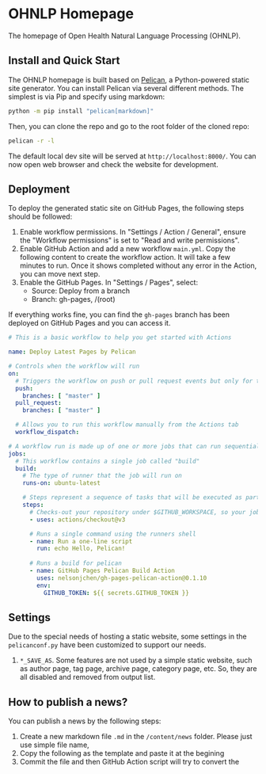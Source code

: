 OHNLP Homepage
=============

The homepage of Open Health Natural Language Processing (OHNLP).

Install and Quick Start
-----------------------

The OHNLP homepage is built based on [Pelican](https://getpelican.com/), a Python-powered static site generator. You can install Pelican via several different methods. The simplest is via Pip and specify using markdown:

```bash
python -m pip install "pelican[markdown]"
```

Then, you can clone the repo and go to the root folder of the cloned repo:

```bash
pelican -r -l
```

The default local dev site will be served at `http://localhost:8000/`.
You can now open web browser and check the website for development.


Deployment
----------

To deploy the generated static site on GitHub Pages, the following steps should be followed:

1. Enable workflow permissions. In "Settings / Action / General", ensure the "Workflow permissions" is set to "Read and write permissions".
2. Enable GitHub Action and add a new workflow `main.yml`. 
   Copy the following content to create the workflow action. 
   It will take a few minutes to run. Once it shows completed without any error in the Action, you can move next step.
3. Enable the GitHub Pages. In "Settings / Pages", select:
    - Source: Deploy from a branch
    - Branch: gh-pages, /(root)

If everything works fine, you can find the `gh-pages` branch has been deployed on GitHub Pages and you can access it.

```yaml
# This is a basic workflow to help you get started with Actions

name: Deploy Latest Pages by Pelican

# Controls when the workflow will run
on:
  # Triggers the workflow on push or pull request events but only for the "master" branch
  push:
    branches: [ "master" ]
  pull_request:
    branches: [ "master" ]

  # Allows you to run this workflow manually from the Actions tab
  workflow_dispatch:

# A workflow run is made up of one or more jobs that can run sequentially or in parallel
jobs:
  # This workflow contains a single job called "build"
  build:
    # The type of runner that the job will run on
    runs-on: ubuntu-latest

    # Steps represent a sequence of tasks that will be executed as part of the job
    steps:
      # Checks-out your repository under $GITHUB_WORKSPACE, so your job can access it
      - uses: actions/checkout@v3

      # Runs a single command using the runners shell
      - name: Run a one-line script
        run: echo Hello, Pelican!
          
      # Runs a build for pelican
      - name: GitHub Pages Pelican Build Action
        uses: nelsonjchen/gh-pages-pelican-action@0.1.10
        env:
          GITHUB_TOKEN: ${{ secrets.GITHUB_TOKEN }}
```


Settings
--------

Due to the special needs of hosting a static website, some settings in the `pelicanconf.py` have been customized to support our needs.

1. `*_SAVE_AS`. Some features are not used by a simple static website, such as author page, tag page, archive page, category page, etc. So, they are all disabled and removed from output list.



## How to publish a news?

You can publish a news by the following steps:

1. Create a new markdown file `.md` in the `/content/news` folder. Please just use simple file name,
2. Copy the following as the template and paste it at the begining
3. Commit the file and then GitHub Action script will try to convert the 